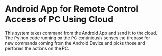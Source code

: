 # Android App for Remote Control Access of PC Using Cloud

This system takes command from the Android App and send it to the cloud. The Python code running on the PC continiously senses the firebase for new commands coming from the Android Device and picks those and performs the actions on the PC. 



